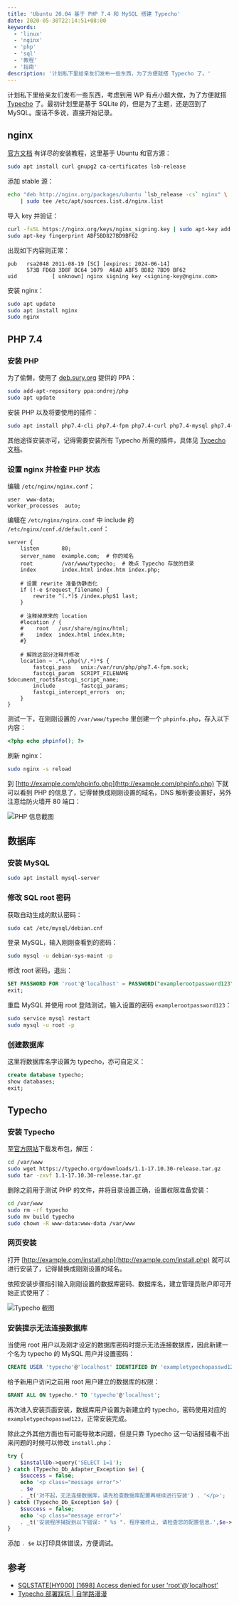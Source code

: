 ```yaml
---
title: 'Ubuntu 20.04 基于 PHP 7.4 和 MySQL 搭建 Typecho'
date: 2020-05-30T22:14:51+08:00
keywords:
  - 'linux'
  - 'nginx'
  - 'php'
  - 'sql'
  - '教程'
  - '指南'
description: '计划私下里给亲友们发布一些东西，为了方便就搭 Typecho 了。'
---
```


计划私下里给亲友们发布一些东西，考虑到用 WP 有点小题大做，为了方便就搭 [Typecho](https://typecho.org/) 了。最初计划里是基于 SQLite 的，但是为了主题，还是回到了 MySQL。废话不多说，直接开始记录。

<!--more-->

## nginx

[官方文档](https://nginx.org/en/docs/install.html) 有详尽的安装教程，这里基于 Ubuntu 和官方源：

```bash
sudo apt install curl gnupg2 ca-certificates lsb-release
```

添加 stable 源：

```bash
echo "deb http://nginx.org/packages/ubuntu `lsb_release -cs` nginx" \
    | sudo tee /etc/apt/sources.list.d/nginx.list
```

导入 key 并验证：

```bash
curl -fsSL https://nginx.org/keys/nginx_signing.key | sudo apt-key add -
sudo apt-key fingerprint ABF5BD827BD9BF62
```

出现如下内容则正常：

```
pub   rsa2048 2011-08-19 [SC] [expires: 2024-06-14]
      573B FD6B 3D8F BC64 1079  A6AB ABF5 BD82 7BD9 BF62
uid           [ unknown] nginx signing key <signing-key@nginx.com>
```

安装 nginx：

```bash
sudo apt update
sudo apt install nginx
sudo nginx
```

## PHP 7.4

### 安装 PHP

为了偷懒，使用了 [deb.sury.org](https://deb.sury.org/) 提供的 PPA：

```bash
sudo add-apt-repository ppa:ondrej/php
sudo apt update
```

安装 PHP 以及将要使用的插件：

```bash
sudo apt install php7.4-cli php7.4-fpm php7.4-curl php7.4-mysql php7.4-gd php7.4-xml php7.4-mbstring php7.4-zip
```

其他途径安装亦可，记得需要安装所有 Typecho 所需的插件，具体见 [Typecho 文档](https://docs.typecho.org/install)。

### 设置 nginx 并检查 PHP 状态

编辑 `/etc/nginx/nginx.conf`：

```nginx
user  www-data;
worker_processes  auto;
```

编辑在 `/etc/nginx/nginx.conf` 中 include 的 `/etc/nginx/conf.d/default.conf`：

```nginx
server {
    listen       80;
    server_name  example.com;  # 你的域名
    root         /var/www/typecho;  # 晚点 Typecho 存放的目录
    index        index.html index.htm index.php;

    # 设置 rewrite 准备伪静态化
    if (!-e $request_filename) {
        rewrite ^(.*)$ /index.php$1 last;
    }

    # 注释掉原来的 location
    #location / {
    #    root   /usr/share/nginx/html;
    #    index  index.html index.htm;
    #}

    # 解除这部分注释并修改
    location ~ .*\.php(\/.*)*$ {
        fastcgi_pass   unix:/var/run/php/php7.4-fpm.sock;
        fastcgi_param  SCRIPT_FILENAME  $document_root$fastcgi_script_name;
        include        fastcgi_params;
        fastcgi_intercept_errors  on;
    }
}
```

测试一下，在刚刚设置的 `/var/www/typecho` 里创建一个 `phpinfo.php`，存入以下内容：

```php
<?php echo phpinfo(); ?>
```

刷新 nginx：

```bash
sudo nginx -s reload
```

到 [http://example.com/phpinfo.php](http://example.com/phpinfo.php) 下就可以看到 PHP 的信息了，记得替换成刚刚设置的域名，DNS 解析要设置好，另外注意给防火墙开 80 端口：

![PHP 信息截图](20200530233816.webp)

## 数据库

### 安装 MySQL

```bash
sudo apt install mysql-server
```

### 修改 SQL root 密码

获取自动生成的默认密码：

```bash
sudo cat /etc/mysql/debian.cnf
```

登录 MySQL，输入刚刚查看到的密码：

```bash
sudo mysql -u debian-sys-maint -p
```

修改 root 密码，退出：

```sql
SET PASSWORD FOR 'root'@'localhost' = PASSWORD("examplerootpassword123");
exit;
```

重启 MySQL 并使用 root 登陆测试，输入设置的密码 `examplerootpassword123`：

```bash
sudo service mysql restart
sudo mysql -u root -p
```

### 创建数据库

这里将数据库名字设置为 typecho，亦可自定义：

```sql
create database typecho;
show databases;
exit;
```

## Typecho

### 安装 Typecho

至[官方网站](https://typecho.org/download)下载发布包，解压：

```bash
cd /var/www
sudo wget https://typecho.org/downloads/1.1-17.10.30-release.tar.gz
sudo tar -zxvf 1.1-17.10.30-release.tar.gz
```

删除之前用于测试 PHP 的文件，并将目录设置正确，设置权限准备安装：

```bash
cd /var/www
sudo rm -rf typecho
sudo mv build typecho
sudo chown -R www-data:www-data /var/www
```

### 网页安装

打开 [http://example.com/install.php](http://example.com/install.php) 就可以进行安装了，记得替换成刚刚设置的域名。

依照安装步骤指引输入刚刚设置的数据库密码、数据库名，建立管理员账户即可开始正式使用了：

![Typecho 截图](20200531005625.webp)

### 安装提示无法连接数据库

当使用 root 用户以及刚才设定的数据库密码时提示无法连接数据库，因此新建一个名为 typecho 的 MySQL 用户并设置密码：

```sql
CREATE USER 'typecho'@'localhost' IDENTIFIED BY 'exampletypechopasswd123';
```

给予新用户访问之前用 root 用户建立的数据库的权限：

```sql
GRANT ALL ON typecho.* TO 'typecho'@'localhost';
```

再次进入安装页面安装，数据库用户设置为新建立的 typecho，密码使用对应的 `exampletypechopasswd123`，正常安装完成。

除此之外其他方面也有可能导致本问题，但是只靠 Typecho 这一句话报错看不出来问题的时候可以修改 `install.php`：

```php
try {
    $installDb->query('SELECT 1=1');
} catch (Typecho_Db_Adapter_Exception $e) {
    $success = false;
    echo '<p class="message error">'
    . $e
    . _t('对不起，无法连接数据库，请先检查数据库配置再继续进行安装') . '</p>';
} catch (Typecho_Db_Exception $e) {
    $success = false;
    echo '<p class="message error">'
    . _t('安装程序捕捉到以下错误: " %s ". 程序被终止, 请检查您的配置信息.',$e->getMessage()) . '</p>';
}
```

添加 `. $e` 以打印具体错误，方便调试。

## 参考

- [SQLSTATE[HY000] [1698] Access denied for user 'root'@'localhost'](https://stackoverflow.com/questions/36864206/sqlstatehy000-1698-access-denied-for-user-rootlocalhost)
- [Typecho 部署踩坑 | 自学路漫漫](https://blog.fxcdev.com/archives/14.html)
